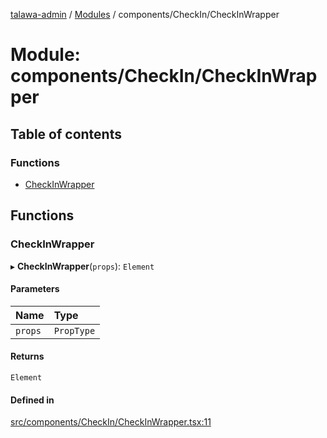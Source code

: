 [talawa-admin](../README.md) / [Modules](../modules.md) / components/CheckIn/CheckInWrapper

# Module: components/CheckIn/CheckInWrapper

## Table of contents

### Functions

- [CheckInWrapper](components_CheckIn_CheckInWrapper.md#checkinwrapper)

## Functions

### CheckInWrapper

▸ **CheckInWrapper**(`props`): `Element`

#### Parameters

| Name | Type |
| :------ | :------ |
| `props` | `PropType` |

#### Returns

`Element`

#### Defined in

[src/components/CheckIn/CheckInWrapper.tsx:11](https://github.com/takshakmudgal/talawa-admin/blob/822fbcb/src/components/CheckIn/CheckInWrapper.tsx#L11)
